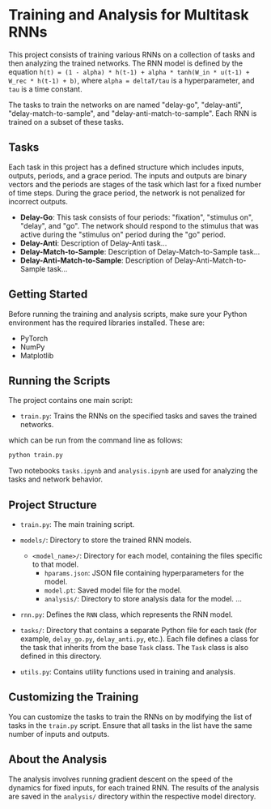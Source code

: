 # Training and Analysis for Multitask RNNs

This project consists of training various RNNs on a collection of tasks and then analyzing the trained networks. The RNN model is defined by the equation `h(t) = (1 - alpha) * h(t-1) + alpha * tanh(W_in * u(t-1) + W_rec * h(t-1) + b)`, where `alpha = deltaT/tau` is a hyperparameter, and `tau` is a time constant. 

The tasks to train the networks on are named "delay-go", "delay-anti", "delay-match-to-sample", and "delay-anti-match-to-sample". Each RNN is trained on a subset of these tasks. 

## Tasks

Each task in this project has a defined structure which includes inputs, outputs, periods, and a grace period. The inputs and outputs are binary vectors and the periods are stages of the task which last for a fixed number of time steps. During the grace period, the network is not penalized for incorrect outputs.

- **Delay-Go**: This task consists of four periods: "fixation", "stimulus on", "delay", and "go". The network should respond to the stimulus that was active during the "stimulus on" period during the "go" period.
- **Delay-Anti**: Description of Delay-Anti task...
- **Delay-Match-to-Sample**: Description of Delay-Match-to-Sample task...
- **Delay-Anti-Match-to-Sample**: Description of Delay-Anti-Match-to-Sample task...

## Getting Started

Before running the training and analysis scripts, make sure your Python environment has the required libraries installed. These are: 

- PyTorch
- NumPy
- Matplotlib

## Running the Scripts

The project contains one main script: 

- `train.py`: Trains the RNNs on the specified tasks and saves the trained networks.

which can be run from the command line as follows:

```bash
python train.py
```

Two notebooks `tasks.ipynb` and `analysis.ipynb` are used for analyzing the tasks and network behavior.

## Project Structure

- `train.py`: The main training script.
- `models/`: Directory to store the trained RNN models.
  - `<model_name>/`: Directory for each model, containing the files specific to that model.
    - `hparams.json`: JSON file containing hyperparameters for the model.
    - `model.pt`: Saved model file for the model.
    - `analysis/`: Directory to store analysis data for the model.
    ...

- `rnn.py`: Defines the `RNN` class, which represents the RNN model.
- `tasks/`: Directory that contains a separate Python file for each task (for example, `delay_go.py`, `delay_anti.py`, etc.). Each file defines a class for the task that inherits from the base `Task` class. The `Task` class is also defined in this directory.
- `utils.py`: Contains utility functions used in training and analysis.

## Customizing the Training

You can customize the tasks to train the RNNs on by modifying the list of tasks in the `train.py` script. Ensure that all tasks in the list have the same number of inputs and outputs.

## About the Analysis

The analysis involves running gradient descent on the speed of the dynamics for fixed inputs, for each trained RNN. The results of the analysis are saved in the `analysis/` directory within the respective model directory.

